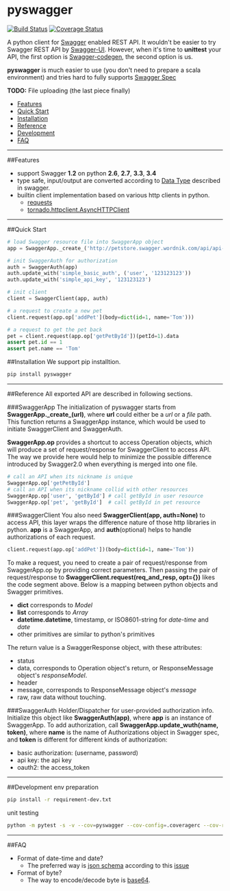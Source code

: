 pyswagger
=========

[![Build Status](https://travis-ci.org/AntXlab/pyswagger.svg?branch=master)](https://travis-ci.org/AntXlab/pyswagger)
[![Coverage Status](https://coveralls.io/repos/AntXlab/pyswagger/badge.png?branch=master)](https://coveralls.io/r/AntXlab/pyswagger?branch=master)

A python client for [Swagger](https://helloreverb.com/developers/swagger) enabled REST API. It wouldn't be easier to
try Swagger REST API by [Swagger-UI](https://github.com/wordnik/swagger-ui). However, when it's time to **unittest**
your API, the first option is [Swagger-codegen](https://github.com/wordnik/swagger-codegen), the second option is us.

**pyswagger** is much easier to use (you don't need to prepare a scala environment) and tries hard to fully supports
[Swagger Spec](https://helloreverb.com/developers/swagger)

**TODO:** File uploading (the last piece finally)


- [Features](https://github.com/AntXlab/pyswagger/blob/master/README.md#features)
- [Quick Start](https://github.com/AntXlab/pyswagger/blob/master/README.md#quick-start)
- [Installation](https://github.com/AntXlab/pyswagger/blob/master/README.md#installation)
- [Reference](https://github.com/AntXlab/pyswagger/blob/master/README.md#reference)
- [Development](https://github.com/AntXlab/pyswagger/blob/master/README.md#development)
- [FAQ](https://github.com/AntXlab/pyswagger/blob/master/README.md#faq)

---------

##Features
- support Swagger **1.2** on python **2.6**, **2.7**, **3.3**, **3.4**
- type safe, input/output are converted according to [Data Type](https://github.com/wordnik/swagger-spec/blob/master/versions/1.2.md#43-data-types) described in swagger.
- builtin client implementation based on various http clients in python.
  - [requests](https://github.com/kennethreitz/requests)
  - [tornado.httpclient.AsyncHTTPClient](http://tornado.readthedocs.org/en/latest/httpclient.html)

---------

##Quick Start
```python
# load Swagger resource file into SwaggerApp object
app = SwaggerApp._create_('http://petstore.swagger.wordnik.com/api/api-docs')

# init SwaggerAuth for authorization
auth = SwaggerAuth(app)
auth.update_with('simple_basic_auth', ('user', '123123123'))
auth.update_with('simple_api_key', '123123123')

# init client
client = SwaggerClient(app, auth)

# a request to create a new pet
client.request(app.op['addPet'](body=dict(id=1, name='Tom')))

# a request to get the pet back
pet = client.request(app.op['getPetById'])(petId=1).data
assert pet.id == 1
assert pet.name == 'Tom'
```
##Installation
We support pip installtion.
```bash
pip install pyswagger
```
---------
##Reference
All exported API are described in following sections.

###SwaggerApp
The initialization of pyswagger starts from **SwaggerApp.\_create_(url)**, where **url** could either be a _url_ or a _file_ path. This function returns a SwaggerApp instance, which would be used to initiate SwaggerClient and SwaggerAuth.

**SwaggerApp.op** provides a shortcut to access Operation objects, which will produce a set of request/response for SwaggerClient to access API. The way we provide here would help to minimize the possible difference introduced by Swagger2.0 when everything is merged into one file.
```python
# call an API when its nickname is unique
SwaggerApp.op['getPetById']
# call an API when its nickname collid with other resources
SwaggerApp.op['user', 'getById'] # call getById in user resource
SwaggerApp.op['pet', 'getById']  # call getById in pet resource
```
###SwaggerClient
You also need **SwaggerClient(app, auth=None)** to access API, this layer wraps the difference nature of those http libraries in python. **app** is a SwaggerApp, and **auth**(optional) helps to handle authorizations of each request.

```python
client.request(app.op['addPet'])(body=dict(id=1, name='Tom'))
```
To make a request, you need to create a pair of request/response from SwaggerApp.op by providing correct parameters. Then passing the pair of request/response to **SwaggerClient.request(req_and_resp, opt={})** likes the code segment above. Below is a mapping between python objects and Swagger primitives.
- **dict** corresponds to _Model_
- **list** corresponds to _Array_
- **datetime.datetime**, timestamp, or ISO8601-string for _date-time_ and _date_
- other primitives are similar to python's primitives

The return value is a SwaggerResponse object, with these attributes:
- status
- data, corresponds to Operation object's return, or ResponseMessage object's _responseModel_.
- header
- message, corresponds to ResponseMessage object's _message_
- raw, raw data without touching.

###SwaggerAuth
Holder/Dispatcher for user-provided authorization info. Initialize this object like **SwaggerAuth(app)**, where **app** is an instance of SwaggerApp. To add authorization, call **SwaggerApp.update\_wuth(name, token)**, where **name** is the name of Authorizations object in Swagger spec, and **token** is different for different kinds of authorization:
- basic authorization: (username, password)
- api key: the api key
- oauth2: the access\_token

---------

##Development
env preparation
```bash
pip install -r requirement-dev.txt
```

unit testing
```bash
python -m pytest -s -v --cov=pyswagger --cov-config=.coveragerc --cov-report=html pyswagger/tests
```

---------

##FAQ
- Format of date-time and date?
  - The preferred way is [json schema](http://xml2rfc.ietf.org/public/rfc/html/rfc3339.html#anchor14) according to this [issue](https://github.com/wordnik/swagger-spec/issues/95)
- Format of byte?
  - The way to encode/decode byte is [base64](https://github.com/wordnik/swagger-spec/issues/50).
